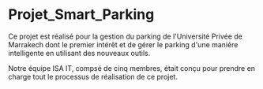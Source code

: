 # Projet_Smart_Parking

Ce projet est réalisé pour la gestion du parking de l'Université Privée de Marrakech dont le premier intérêt et de gérer le parking d'une maniére intelligente en utilisant des nouveaux outils.

Notre équipe ISA IT, compsé de cinq membres, était conçu pour prendre en charge tout le processus de réalisation de ce projet.
